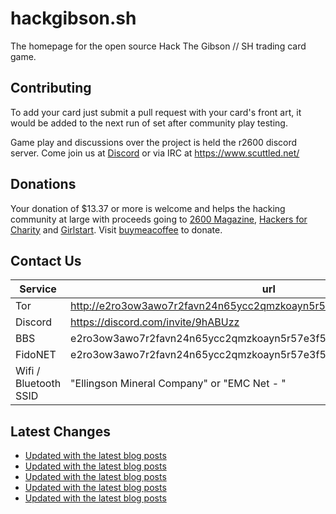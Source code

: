 # hackgibson.sh
The homepage for the open source Hack The Gibson // SH trading card game.


## Contributing

To add your card just submit a pull request with your card's front art, it would be added to the next run of set after community play testing.

Game play and discussions over the project is held the r2600 discord server. Come join us at [Discord](https://discord.com/invite/9hABUzz) or via IRC at https://www.scuttled.net/


## Donations

Your donation of $13.37 or more is welcome and helps the hacking community at large with proceeds going to [2600 Magazine](https://2600.com/), [Hackers for Charity](https://hackersforcharity.org) and [Girlstart](https://girlstart.org).  Visit [buymeacoffee](https://www.buymeacoffee.com/hackgibson.sh) to donate.


## Contact Us

Service | url
-|-
Tor | http://e2ro3ow3awo7r2favn24n65ycc2qmzkoayn5r57e3f56nvjwdcgg32ad.onion
Discord | https://discord.com/invite/9hABUzz
BBS | e2ro3ow3awo7r2favn24n65ycc2qmzkoayn5r57e3f56nvjwdcgg32ad.onion:23
FidoNET | e2ro3ow3awo7r2favn24n65ycc2qmzkoayn5r57e3f56nvjwdcgg32ad.onion:24554
Wifi / Bluetooth SSID | "Ellingson Mineral Company" or "EMC Net - <fidonet address>"

## Latest Changes
<!-- BLOG-POST-LIST:START -->
- [Updated with the latest blog posts](https://github.com/DFW2600/hackgibson.sh/commit/18b31c17bb513536634fd7d68626c9a1d7de21e1)
- [Updated with the latest blog posts](https://github.com/DFW2600/hackgibson.sh/commit/984e204ea5e1bd111f30f79803f9a6779caff82b)
- [Updated with the latest blog posts](https://github.com/DFW2600/hackgibson.sh/commit/56ddbbe0029c6d4e5853bbce646a4d48a9e265a9)
- [Updated with the latest blog posts](https://github.com/DFW2600/hackgibson.sh/commit/d948872c9c74f1069ab6dbcfe3215c3cb93df051)
- [Updated with the latest blog posts](https://github.com/DFW2600/hackgibson.sh/commit/73723c9cba03b9a217a7f686cc8857e1b8a26aea)
<!-- BLOG-POST-LIST:END -->
